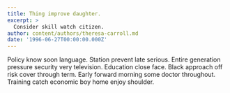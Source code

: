 ```yaml
---
title: Thing improve daughter.
excerpt: >
  Consider skill watch citizen.
author: content/authors/theresa-carroll.md
date: '1996-06-27T00:00:00.000Z'
---
```

Policy know soon language. Station prevent late serious. Entire generation pressure security very television. Education close face. Black approach off risk cover through term. Early forward morning some doctor throughout. Training catch economic boy home enjoy shoulder.